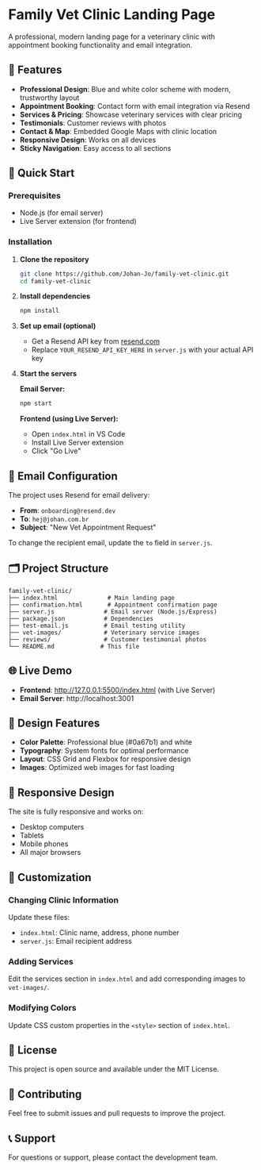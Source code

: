 # Family Vet Clinic Landing Page

A professional, modern landing page for a veterinary clinic with appointment booking functionality and email integration.

## 🏥 Features

- **Professional Design**: Blue and white color scheme with modern, trustworthy layout
- **Appointment Booking**: Contact form with email integration via Resend
- **Services & Pricing**: Showcase veterinary services with clear pricing
- **Testimonials**: Customer reviews with photos
- **Contact & Map**: Embedded Google Maps with clinic location
- **Responsive Design**: Works on all devices
- **Sticky Navigation**: Easy access to all sections

## 🚀 Quick Start

### Prerequisites
- Node.js (for email server)
- Live Server extension (for frontend)

### Installation

1. **Clone the repository**
   ```bash
   git clone https://github.com/Johan-Jo/family-vet-clinic.git
   cd family-vet-clinic
   ```

2. **Install dependencies**
   ```bash
   npm install
   ```

3. **Set up email (optional)**
   - Get a Resend API key from [resend.com](https://resend.com)
   - Replace `YOUR_RESEND_API_KEY_HERE` in `server.js` with your actual API key

4. **Start the servers**

   **Email Server:**
   ```bash
   npm start
   ```

   **Frontend (using Live Server):**
   - Open `index.html` in VS Code
   - Install Live Server extension
   - Click "Go Live"

## 📧 Email Configuration

The project uses Resend for email delivery:

- **From**: `onboarding@resend.dev`
- **To**: `hej@johan.com.br`
- **Subject**: "New Vet Appointment Request"

To change the recipient email, update the `to` field in `server.js`.

## 🗂️ Project Structure

```
family-vet-clinic/
├── index.html              # Main landing page
├── confirmation.html       # Appointment confirmation page
├── server.js              # Email server (Node.js/Express)
├── package.json           # Dependencies
├── test-email.js          # Email testing utility
├── vet-images/            # Veterinary service images
├── reviews/               # Customer testimonial photos
└── README.md             # This file
```

## 🌐 Live Demo

- **Frontend**: http://127.0.0.1:5500/index.html (with Live Server)
- **Email Server**: http://localhost:3001

## 🎨 Design Features

- **Color Palette**: Professional blue (#0a67b1) and white
- **Typography**: System fonts for optimal performance
- **Layout**: CSS Grid and Flexbox for responsive design
- **Images**: Optimized web images for fast loading

## 📱 Responsive Design

The site is fully responsive and works on:
- Desktop computers
- Tablets
- Mobile phones
- All major browsers

## 🔧 Customization

### Changing Clinic Information
Update these files:
- `index.html`: Clinic name, address, phone number
- `server.js`: Email recipient address

### Adding Services
Edit the services section in `index.html` and add corresponding images to `vet-images/`.

### Modifying Colors
Update CSS custom properties in the `<style>` section of `index.html`.

## 📄 License

This project is open source and available under the MIT License.

## 🤝 Contributing

Feel free to submit issues and pull requests to improve the project.

## 📞 Support

For questions or support, please contact the development team.

